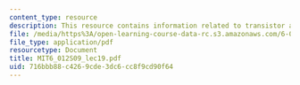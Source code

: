 ```yaml
---
content_type: resource
description: This resource contains information related to transistor amplifiers.
file: /media/https%3A/open-learning-course-data-rc.s3.amazonaws.com/6-012-microelectronic-devices-and-circuits-spring-2009/716bbb88c4269cde3dc6cc8f9cd90f64_MIT6_012S09_lec19.pdf
file_type: application/pdf
resourcetype: Document
title: MIT6_012S09_lec19.pdf
uid: 716bbb88-c426-9cde-3dc6-cc8f9cd90f64
---
```

